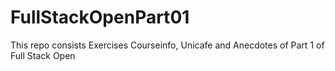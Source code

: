 # FullStackOpenPart01

This repo consists Exercises Courseinfo, Unicafe and Anecdotes of Part 1 of Full Stack Open

